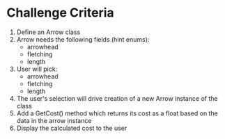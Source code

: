 # Challenge Criteria
1. Define an Arrow class
2. Arrow needs the following fields (hint enums):
    - arrowhead
    - fletching
    - length
3. User will pick:
    - arrowhead
    - fletching
    - length
4. The user's selection will drive creation of a new Arrow instance of the class
5. Add a GetCost() method which returns its cost as a float based on the data in the arrow instance
6. Display the calculated cost to the user